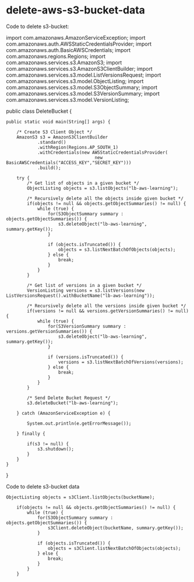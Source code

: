# delete-aws-s3-bucket-data

Code to delete s3-bucket:

import com.amazonaws.AmazonServiceException;
import com.amazonaws.auth.AWSStaticCredentialsProvider;
import com.amazonaws.auth.BasicAWSCredentials;
import com.amazonaws.regions.Regions;
import com.amazonaws.services.s3.AmazonS3;
import com.amazonaws.services.s3.AmazonS3ClientBuilder;
import com.amazonaws.services.s3.model.ListVersionsRequest;
import com.amazonaws.services.s3.model.ObjectListing;
import com.amazonaws.services.s3.model.S3ObjectSummary;
import com.amazonaws.services.s3.model.S3VersionSummary;
import com.amazonaws.services.s3.model.VersionListing;
 
public class DeleteBucket {
 
    public static void main(String[] args) {
 
        /* Create S3 Client Object */
        AmazonS3 s3 = AmazonS3ClientBuilder
                .standard()
                .withRegion(Regions.AP_SOUTH_1)
                .withCredentials(new AWSStaticCredentialsProvider(
                                      new BasicAWSCredentials("ACCESS_KEY","SECRET_KEY")))
                .build();
         
        try {   
            /* Get list of objects in a given bucket */
            ObjectListing objects = s3.listObjects("lb-aws-learning");
             
            /* Recursively delete all the objects inside given bucket */
            if(objects != null && objects.getObjectSummaries() != null) {               
                while (true) {                  
                    for(S3ObjectSummary summary : objects.getObjectSummaries()) {
                        s3.deleteObject("lb-aws-learning", summary.getKey());
                    }
                     
                    if (objects.isTruncated()) {
                        objects = s3.listNextBatchOfObjects(objects);
                    } else {
                        break;
                    }                   
                }
            }
             
            /* Get list of versions in a given bucket */
            VersionListing versions = s3.listVersions(new ListVersionsRequest().withBucketName("lb-aws-learning"));
             
            /* Recursively delete all the versions inside given bucket */
            if(versions != null && versions.getVersionSummaries() != null) {                
                while (true) {                  
                    for(S3VersionSummary summary : versions.getVersionSummaries()) {
                        s3.deleteObject("lb-aws-learning", summary.getKey());
                    }
                     
                    if (versions.isTruncated()) {
                        versions = s3.listNextBatchOfVersions(versions);
                    } else {
                        break;
                    }                   
                }
            }
 
            /* Send Delete Bucket Request */
            s3.deleteBucket("lb-aws-learning");
             
        } catch (AmazonServiceException e) {
             
            System.out.println(e.getErrorMessage());
             
        } finally {
             
            if(s3 != null) {
                s3.shutdown();
            }           
        }
    }
}




Code to delete s3-bucket data

	ObjectListing objects = s3Client.listObjects(bucketName);

		if(objects != null && objects.getObjectSummaries() != null) {               
			while (true) {                  
				for(S3ObjectSummary summary : objects.getObjectSummaries()) {
					s3Client.deleteObject(bucketName, summary.getKey());
				}

				if (objects.isTruncated()) {
					objects = s3Client.listNextBatchOfObjects(objects);
				} else {
					break;
				}                   
			}
		}
